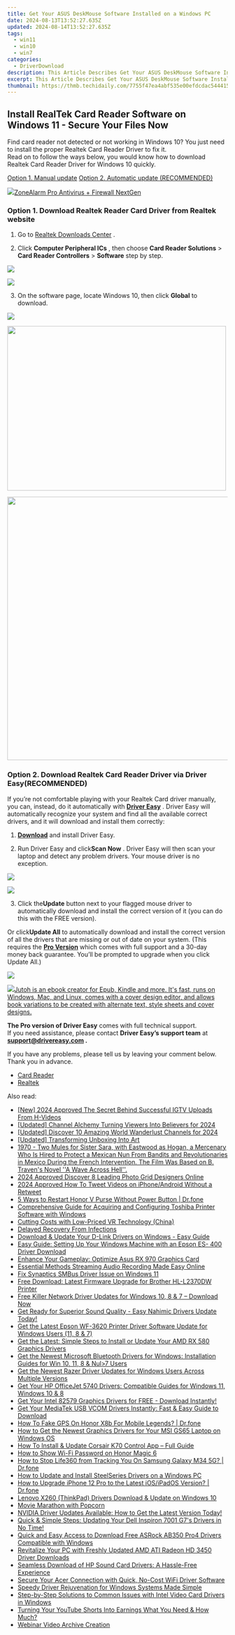 ```yaml
---
title: Get Your ASUS DeskMouse Software Installed on a Windows PC
date: 2024-08-13T13:52:27.635Z
updated: 2024-08-14T13:52:27.635Z
tags:
  - win11
  - win10
  - win7
categories:
  - DriverDownload
description: This Article Describes Get Your ASUS DeskMouse Software Installed on a Windows PC
excerpt: This Article Describes Get Your ASUS DeskMouse Software Installed on a Windows PC
thumbnail: https://thmb.techidaily.com/7755f47ea4abf535e00efdcdac544415bc3009815aff334a960cff2517394707.png
---
```


## Install RealTek Card Reader Software on Windows 11 - Secure Your Files Now

Find card reader not detected or not working in Windows 10? You just need to install the proper Realtek Card Reader Driver to fix it.  
 Read on to follow the ways below, you would know how to download Realtek Card Reader Driver for Windows 10 quickly.

[Option 1. Manual update](https://tools.techidaily.com/drivereasy/download/)
[Option 2. Automatic update (RECOMMENDED)](https://www.drivereasy.com/knowledge/realtek-card-reader-driver-download-easily-for-windows-10/#2)

<!-- affiliate ads begin -->
<a href="https://estore.zonealarm.com/order/checkout.php?PRODS=38658749&QTY=1&AFFILIATE=108875&CART=1"><img src="https://sc1.checkpoint.com/sc1/za/images/boxes/pa_500.png" border="0">ZoneAlarm Pro Antivirus + Firewall NextGen</a>
<!-- affiliate ads end -->
### **Option 1\. Download Realtek Reader Card Driver from Realtek website**

 1) Go to [Realtek Downloads Center](http://www.realtek.com/downloads/) .

 2) Click **Computer Peripheral ICs** , then choose **Card Reader Solutions**  \> **Card Reader Controllers**  \> **Software**  step by step.

![](https://images.drivereasy.com/wp-content/uploads/2017/01/11-4.png)
<!-- affiliate ads begin -->
<a href="https://secure.2checkout.com/order/checkout.php?PRODS=4729320&QTY=1&AFFILIATE=108875&CART=1"><img src="https://secure.avangate.com/images/merchant/f7f07e7dab09533bc71247a5b29a7373/products/2_iDeviceMessageBox.png" border="0"></a>
<!-- affiliate ads end -->

 3) On the software page, locate Windows 10, then click **Global** to download.

![](https://images.drivereasy.com/wp-content/uploads/2017/02/2-8.png)
<!-- affiliate ads begin -->
<a href="https://electronicx.pxf.io/c/5597632/1872456/14483" target="_top" id="1872456"><img src="//a.impactradius-go.com/display-ad/14483-1872456" border="0" alt="" width="500" height="375"/></a><img height="0" width="0" src="https://imp.pxf.io/i/5597632/1872456/14483" style="position:absolute;visibility:hidden;" border="0" />
<!-- affiliate ads end -->

<!-- affiliate ads begin -->
<a href="https://appsumo.8odi.net/c/5597632/2068407/7443" target="_top" id="2068407"><img src="//a.impactradius-go.com/display-ad/7443-2068407" border="0" alt="" width="1200" height="600"/></a><img height="0" width="0" src="https://appsumo.8odi.net/i/5597632/2068407/7443" style="position:absolute;visibility:hidden;" border="0" />
<!-- affiliate ads end -->
### **Option 2\. Download Realtek Card Reader Driver via Driver Easy(RECOMMENDED)**

 If you’re not comfortable playing with your Realtek Card driver manually, you can, instead, do it automatically with **[Driver Easy](https://tools.techidaily.com/drivereasy/download/)**  . Driver Easy will automatically recognize your system and find all the available correct drivers, and it will download and install them correctly:

 1) **[Download](https://tools.techidaily.com/drivereasy/download/)**  and install Driver Easy.

 2) Run Driver Easy and click**Scan Now** . Driver Easy will then scan your laptop and detect any problem drivers. Your mouse driver is no exception.

![](https://images.drivereasy.com/wp-content/uploads/2017/02/SCAN.jpg)
<!-- affiliate ads begin -->
<a href="https://shop.mondly.com/affiliate.php?ACCOUNT=ATISTUDI&AFFILIATE=108875&PATH=https%3A%2F%2Fwww.mondly.com%3FAFFILIATE%3D108875%26RESOURCE%3D%2BEducational%2B970x90%2B"><img src="https://secure.avangate.com/images/merchant/69c418c33ec2e1a4267fa9bb77fa1428/educational-970x90.gif" border="0"></a>
<!-- affiliate ads end -->

 3) Click the**Update** button next to your flagged mouse driver to automatically download and install the correct version of it (you can do this with the FREE version).

 Or click**Update All** to automatically download and install the correct version of all the drivers that are missing or out of date on your system. (This requires the **[Pro Version](https://tools.techidaily.com/drivereasy/download/)**  which comes with full support and a 30-day money back guarantee. You’ll be prompted to upgrade when you click Update All.)

![](https://images.drivereasy.com/wp-content/uploads/2017/02/Realtek-Card-Reader.jpg)
<!-- affiliate ads begin -->
<a href="https://secure.2checkout.com/order/checkout.php?PRODS=4694919&QTY=1&AFFILIATE=108875&CART=1"><img src="https://secure.avangate.com/images/merchant/bccefcc1b1eee9eca3ae4f5c1a281482/products/jutoh-logo-1200x1600.jpg" border="0">Jutoh is an ebook creator for Epub, Kindle and more. It's fast, runs on Windows, Mac, and Linux, comes with a cover design editor, and allows book variations to be created with alternate text, style sheets and cover designs. </a>
<!-- affiliate ads end -->

**The Pro version of Driver Easy** comes with full technical support.  
 If you need assistance, please contact **Driver Easy’s support team** at **[support@drivereasy.com](https://tools.techidaily.com/drivereasy/download/) .**

 If you have any problems, please tell us by leaving your comment below. Thank you in advance.

* [Card Reader](https://tools.techidaily.com/drivereasy/download/)
* [Realtek](https://tools.techidaily.com/drivereasy/download/)

<ins class="adsbygoogle"
     style="display:block"
     data-ad-format="autorelaxed"
     data-ad-client="ca-pub-7571918770474297"
     data-ad-slot="1223367746"></ins>



<ins class="adsbygoogle"
     style="display:block"
     data-ad-client="ca-pub-7571918770474297"
     data-ad-slot="8358498916"
     data-ad-format="auto"
     data-full-width-responsive="true"></ins>

<span class="atpl-alsoreadstyle">Also read:</span>
<div><ul>
<li><a href="https://instagram-clips.techidaily.com/new-2024-approved-the-secret-behind-successful-igtv-uploads-from-h-videos/"><u>[New] 2024 Approved  The Secret Behind Successful IGTV Uploads From H-Videos</u></a></li>
<li><a href="https://facebook-video-share.techidaily.com/updated-channel-alchemy-turning-viewers-into-believers-for-2024/"><u>[Updated] Channel Alchemy  Turning Viewers Into Believers for 2024</u></a></li>
<li><a href="https://facebook-video-footage.techidaily.com/updated-discover-10-amazing-world-wanderlust-channels-for-2024/"><u>[Updated] Discover 10 Amazing World Wanderlust Channels for 2024</u></a></li>
<li><a href="https://some-guidance.techidaily.com/updated-transforming-unboxing-into-art/"><u>[Updated] Transforming Unboxing Into Art</u></a></li>
<li><a href="https://win-dash.techidaily.com/1970-two-mules-for-sister-sara-with-eastwood-as-hogan-a-mercenary-who-is-hired-to-protect-a-mexican-nun-from-bandits-and-revolutionaries-in-mexico-during-th133/"><u>1970 - Two Mules for Sister Sara, with Eastwood as Hogan, a Mercenary Who Is Hired to Protect a Mexican Nun From Bandits and Revolutionaries in Mexico During the French Intervention. The Film Was Based on B. Traven's Novel ''A Wave Across Hell''.</u></a></li>
<li><a href="https://fox-links.techidaily.com/2024-approved-discover-8-leading-photo-grid-designers-online/"><u>2024 Approved  Discover 8 Leading Photo Grid Designers Online</u></a></li>
<li><a href="https://twitter-videos.techidaily.com/2024-approved-how-to-tweet-videos-on-iphoneandroid-without-a-retweet/"><u>2024 Approved  How To Tweet Videos on iPhone/Android Without a Retweet</u></a></li>
<li><a href="https://phone-solutions.techidaily.com/5-ways-to-restart-honor-v-purse-without-power-button-drfone-by-drfone-reset-android-reset-android/"><u>5 Ways to Restart Honor V Purse Without Power Button | Dr.fone</u></a></li>
<li><a href="https://win-dash.techidaily.com/comprehensive-guide-for-acquiring-and-configuring-toshiba-printer-software-with-windows/"><u>Comprehensive Guide for Acquiring and Configuring Toshiba Printer Software with Windows</u></a></li>
<li><a href="https://extra-lessons.techidaily.com/cutting-costs-with-low-priced-vr-technology-china/"><u>Cutting Costs with Low-Priced VR Technology (China)</u></a></li>
<li><a href="https://win-dash.techidaily.com/delayed-recovery-from-infections/"><u>Delayed Recovery From Infections</u></a></li>
<li><a href="https://win-dash.techidaily.com/download-and-update-your-d-link-drivers-on-windows-easy-guide/"><u>Download & Update Your D-Link Drivers on Windows - Easy Guide</u></a></li>
<li><a href="https://win-dash.techidaily.com/easy-guide-setting-up-your-windows-machine-with-an-epson-es-400-driver-download/"><u>Easy Guide: Setting Up Your Windows Machine with an Epson ES- 400 Driver Download</u></a></li>
<li><a href="https://win-dash.techidaily.com/enhance-your-gameplay-optimize-asus-rx-970-graphics-card/"><u>Enhance Your Gameplay: Optimize Asus RX 970 Graphics Card</u></a></li>
<li><a href="https://video-capture.techidaily.com/essential-methods-streaming-audio-recording-made-easy-online/"><u>Essential Methods  Streaming Audio Recording Made Easy Online</u></a></li>
<li><a href="https://win-dash.techidaily.com/fix-synaptics-smbus-driver-issue-on-windows-11/"><u>Fix Synaptics SMBus Driver Issue on Windows 11</u></a></li>
<li><a href="https://win-dash.techidaily.com/free-download-latest-firmware-upgrade-for-brother-hl-l2370dw-printer/"><u>Free Download: Latest Firmware Upgrade for Brother HL-L2370DW Printer</u></a></li>
<li><a href="https://win-dash.techidaily.com/1722970836451-free-killer-network-driver-updates-for-windows-10-8-and-7-download-now/"><u>Free Killer Network Driver Updates for Windows 10, 8 & 7 – Download Now</u></a></li>
<li><a href="https://win-dash.techidaily.com/1722974470948-get-ready-for-superior-sound-quality-easy-nahimic-drivers-update-today/"><u>Get Ready for Superior Sound Quality - Easy Nahimic Drivers Update Today!</u></a></li>
<li><a href="https://win-dash.techidaily.com/get-the-latest-epson-wf-3620-printer-driver-software-update-for-windows-users-11-8-and-7/"><u>Get the Latest Epson WF-3620 Printer Driver Software Update for Windows Users (11, 8 & 7)</u></a></li>
<li><a href="https://win-dash.techidaily.com/get-the-latest-simple-steps-to-install-or-update-your-amd-rx-580-graphics-drivers/"><u>Get the Latest: Simple Steps to Install or Update Your AMD RX 580 Graphics Drivers</u></a></li>
<li><a href="https://win-dash.techidaily.com/get-the-newest-microsoft-bluetooth-drivers-for-windows-installation-guides-for-win-10-11-8-and-nul)7-users/"><u>Get the Newest Microsoft Bluetooth Drivers for Windows: Installation Guides for Win 10, 11, 8 & Nul>7 Users</u></a></li>
<li><a href="https://win-dash.techidaily.com/get-the-newest-razer-driver-updates-for-windows-users-across-multiple-versions/"><u>Get the Newest Razer Driver Updates for Windows Users Across Multiple Versions</u></a></li>
<li><a href="https://win-dash.techidaily.com/get-your-hp-officejet-5740-drivers-compatible-guides-for-windows-11-windows-10-and-8/"><u>Get Your HP OfficeJet 5740 Drivers: Compatible Guides for Windows 11, Windows 10 & 8</u></a></li>
<li><a href="https://win-dash.techidaily.com/1722965992205-get-your-intel-82579-graphics-drivers-for-free-download-instantly/"><u>Get Your Intel 82579 Graphics Drivers for FREE - Download Instantly!</u></a></li>
<li><a href="https://win-dash.techidaily.com/get-your-mediatek-usb-vcom-drivers-instantly-fast-and-easy-guide-to-download/"><u>Get Your MediaTek USB VCOM Drivers Instantly: Fast & Easy Guide to Download</u></a></li>
<li><a href="https://fake-location.techidaily.com/how-to-fake-gps-on-honor-x8b-for-mobile-legends-drfone-by-drfone-virtual-android/"><u>How To Fake GPS On Honor X8b For Mobile Legends? | Dr.fone</u></a></li>
<li><a href="https://win-dash.techidaily.com/how-to-get-the-newest-graphics-drivers-for-your-msi-gs65-laptop-on-windows-os/"><u>How to Get the Newest Graphics Drivers for Your MSI GS65 Laptop on Windows OS</u></a></li>
<li><a href="https://win-dash.techidaily.com/how-to-install-and-update-corsair-k70-control-app-full-guide/"><u>How To Install & Update Corsair K70 Control App – Full Guide</u></a></li>
<li><a href="https://unlock-android.techidaily.com/how-to-show-wi-fi-password-on-honor-magic-6-by-drfone-android/"><u>How to Show Wi-Fi Password on Honor Magic 6</u></a></li>
<li><a href="https://fix-guide.techidaily.com/how-to-stop-life360-from-tracking-you-on-samsung-galaxy-m34-5g-drfone-by-drfone-virtual-android/"><u>How to Stop Life360 from Tracking You On Samsung Galaxy M34 5G? | Dr.fone</u></a></li>
<li><a href="https://win-dash.techidaily.com/how-to-update-and-install-steelseries-drivers-on-a-windows-pc/"><u>How to Update and Install SteelSeries Drivers on a Windows PC</u></a></li>
<li><a href="https://review-topics.techidaily.com/how-to-upgrade-iphone-12-pro-to-the-latest-iosipados-version-drfone-by-drfone-ios-system-repair-ios-system-repair/"><u>How to Upgrade iPhone 12 Pro to the Latest iOS/iPadOS Version? | Dr.fone</u></a></li>
<li><a href="https://win-dash.techidaily.com/lenovo-x260-thinkpad-drivers-download-and-update-on-windows-10/"><u>Lenovo X260 (ThinkPad) Drivers Download & Update on Windows 10</u></a></li>
<li><a href="https://win-dash.techidaily.com/movie-marathon-with-popcorn/"><u>Movie Marathon with Popcorn</u></a></li>
<li><a href="https://win-dash.techidaily.com/1722975659007-nvidia-driver-updates-available-how-to-get-the-latest-version-today/"><u>NVIDIA Driver Updates Available: How to Get the Latest Version Today!</u></a></li>
<li><a href="https://win-dash.techidaily.com/1722975962679-quick-and-simple-steps-updating-your-dell-inspiron-7001-g7s-drivers-in-no-time/"><u>Quick & Simple Steps: Updating Your Dell Inspiron 7001 G7's Drivers in No Time!</u></a></li>
<li><a href="https://win-dash.techidaily.com/quick-and-easy-access-to-download-free-asrock-ab350-pro4-drivers-compatible-with-windows/"><u>Quick and Easy Access to Download Free ASRock AB350 Pro4 Drivers Compatible with Windows</u></a></li>
<li><a href="https://win-dash.techidaily.com/revitalize-your-pc-with-freshly-updated-amd-ati-radeon-hd-3450-driver-downloads/"><u>Revitalize Your PC with Freshly Updated AMD ATI Radeon HD 3450 Driver Downloads</u></a></li>
<li><a href="https://win-dash.techidaily.com/seamless-download-of-hp-sound-card-drivers-a-hassle-free-experience/"><u>Seamless Download of HP Sound Card Drivers: A Hassle-Free Experience</u></a></li>
<li><a href="https://win-dash.techidaily.com/secure-your-acer-connection-with-quick-no-cost-wifi-driver-software/"><u>Secure Your Acer Connection with Quick, No-Cost WiFi Driver Software</u></a></li>
<li><a href="https://win-dash.techidaily.com/speedy-driver-rejuvenation-for-windows-systems-made-simple/"><u>Speedy Driver Rejuvenation for Windows Systems Made Simple</u></a></li>
<li><a href="https://win-dash.techidaily.com/step-by-step-solutions-to-common-issues-with-intel-video-card-drivers-in-windows/"><u>Step-by-Step Solutions to Common Issues with Intel Video Card Drivers in Windows</u></a></li>
<li><a href="https://youtube-video-recordings.techidaily.com/turning-your-youtube-shorts-into-earnings-what-you-need-and-how-much/"><u>Turning Your YouTube Shorts Into Earnings  What You Need & How Much?</u></a></li>
<li><a href="https://screen-activity-recording.techidaily.com/webinar-video-archive-creation/"><u>Webinar Video Archive Creation</u></a></li>
</ul></div>
